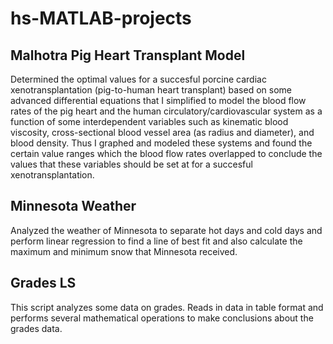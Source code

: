 # hs-MATLAB-projects

## Malhotra Pig Heart Transplant Model
Determined the optimal values for a succesful porcine cardiac xenotransplantation (pig-to-human heart transplant) based on some advanced differential equations that I simplified to model the blood flow rates of the pig heart and the human circulatory/cardiovascular system as a function of some interdependent variables such as kinematic blood viscosity, cross-sectional blood vessel area (as radius and diameter), and blood density. Thus I graphed and modeled these systems and found the certain value ranges which the blood flow rates overlapped to conclude the values that these variables should be set at for a succesful xenotransplantation. 

## Minnesota Weather
Analyzed the weather of Minnesota to separate hot days and cold days and perform linear regression to find a line of best fit and also calculate the maximum and minimum snow that Minnesota received. 

## Grades LS 
This script analyzes some data on grades. Reads in data in table format and performs several mathematical operations to make conclusions about the grades data. 
